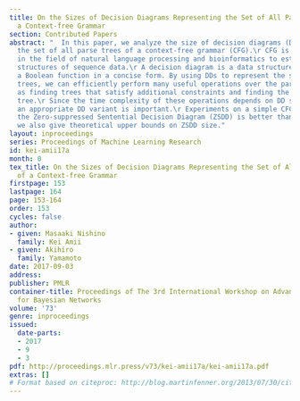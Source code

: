 ```yaml
---
title: On the Sizes of Decision Diagrams Representing the Set of All Parse Trees of
  a Context-free Grammar
section: Contributed Papers
abstract: "  In this paper, we analyze the size of decision diagrams (DD) representing
  the set of all parse trees of a context-free grammar (CFG).\r CFG is widely used
  in the field of natural language processing and bioinformatics to estimate the hidden
  structures of sequence data.\r A decision diagram is a data structure that represents
  a Boolean function in a concise form. By using DDs to represent the set of all parse
  trees, we can efficiently perform many useful operations over the parse trees, such
  as finding trees that satisfy additional constraints and finding the best parse
  tree.\r Since the time complexity of these operations depends on DD size, selecting
  an appropriate DD variant is important.\r Experiments on a simple CFG show that
  the Zero-suppressed Sentential Decision Diagram (ZSDD) is better than other DDs;
  we also give theoretical upper bounds on ZSDD size."
layout: inproceedings
series: Proceedings of Machine Learning Research
id: kei-amii17a
month: 0
tex_title: On the Sizes of Decision Diagrams Representing the Set of All Parse Trees
  of a Context-free Grammar
firstpage: 153
lastpage: 164
page: 153-164
order: 153
cycles: false
author:
- given: Masaaki Nishino
  family: Kei Amii
- given: Akihiro
  family: Yamamoto
date: 2017-09-03
address: 
publisher: PMLR
container-title: Proceedings of The 3rd International Workshop on Advanced Methodologies
  for Bayesian Networks
volume: '73'
genre: inproceedings
issued:
  date-parts:
  - 2017
  - 9
  - 3
pdf: http://proceedings.mlr.press/v73/kei-amii17a/kei-amii17a.pdf
extras: []
# Format based on citeproc: http://blog.martinfenner.org/2013/07/30/citeproc-yaml-for-bibliographies/
---
```

